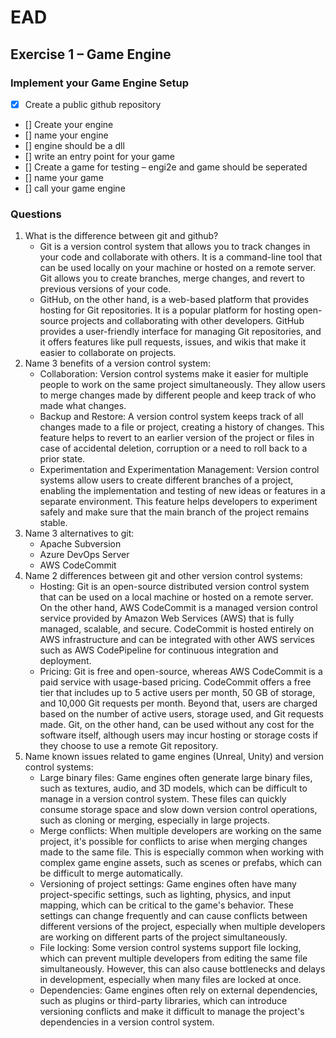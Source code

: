 # EAD

## Exercise 1 – Game Engine
### Implement your Game Engine Setup
- [x] Create a public github repository
- [] Create your engine
- [] name your engine
- [] engine should be a dll
- [] write an entry point for your game
- [] Create a game for testing – engi2e and game should be seperated
- [] name your game
- [] call your game engine
### Questions
1. What is the difference between git and github?
    - Git is a version control system that allows you to track changes in your code and collaborate with others. It is a command-line tool that can be used locally on your machine or hosted on a remote server. Git allows you to create branches, merge changes, and revert to previous versions of your code.
    - GitHub, on the other hand, is a web-based platform that provides hosting for Git repositories. It is a popular platform for hosting open-source projects and collaborating with other developers. GitHub provides a user-friendly interface for managing Git repositories, and it offers features like pull requests, issues, and wikis that make it easier to collaborate on projects.
2. Name 3 benefits of a version control system:
   - Collaboration: Version control systems make it easier for multiple people to work on the same project simultaneously. They allow users to merge changes made by different people and keep track of who made what changes.
   - Backup and Restore: A version control system keeps track of all changes made to a file or project, creating a history of changes. This feature helps to revert to an earlier version of the project or files in case of accidental deletion, corruption or a need to roll back to a prior state.
   - Experimentation and Experimentation Management: Version control systems allow users to create different branches of a project, enabling the implementation and testing of new ideas or features in a separate environment. This feature helps developers to experiment safely and make sure that the main branch of the project remains stable.
3. Name 3 alternatives to git:
   -  Apache Subversion
   -  Azure DevOps Server
   -  AWS CodeCommit
4. Name 2 differences between git and other version control systems:
   - Hosting: Git is an open-source distributed version control system that can be used on a local machine or hosted on a remote server. On the other hand, AWS CodeCommit is a managed version control service provided by Amazon Web Services (AWS) that is fully managed, scalable, and secure. CodeCommit is hosted entirely on AWS infrastructure and can be integrated with other AWS services such as AWS CodePipeline for continuous integration and deployment.
   - Pricing: Git is free and open-source, whereas AWS CodeCommit is a paid service with usage-based pricing. CodeCommit offers a free tier that includes up to 5 active users per month, 50 GB of storage, and 10,000 Git requests per month. Beyond that, users are charged based on the number of active users, storage used, and Git requests made. Git, on the other hand, can be used without any cost for the software itself, although users may incur hosting or storage costs if they choose to use a remote Git repository.
5. Name known issues related to game engines (Unreal, Unity) and version control systems:
   - Large binary files: Game engines often generate large binary files, such as textures, audio, and 3D models, which can be difficult to manage in a version control system. These files can quickly consume storage space and slow down version control operations, such as cloning or merging, especially in large projects.
   - Merge conflicts: When multiple developers are working on the same project, it's possible for conflicts to arise when merging changes made to the same file. This is especially common when working with complex game engine assets, such as scenes or prefabs, which can be difficult to merge automatically.
   - Versioning of project settings: Game engines often have many project-specific settings, such as lighting, physics, and input mapping, which can be critical to the game's behavior. These settings can change frequently and can cause conflicts between different versions of the project, especially when multiple developers are working on different parts of the project simultaneously.
   - File locking: Some version control systems support file locking, which can prevent multiple developers from editing the same file simultaneously. However, this can also cause bottlenecks and delays in development, especially when many files are locked at once.
   - Dependencies: Game engines often rely on external dependencies, such as plugins or third-party libraries, which can introduce versioning conflicts and make it difficult to manage the project's dependencies in a version control system.
  
